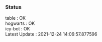 ### Status


table : OK  
hogwarts : OK  
icy-bot : OK  
Latest Update : 2021-12-24 14:06:57.877596
